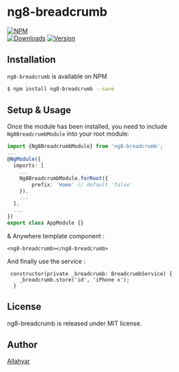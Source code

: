 # ng8-breadcrumb

[![NPM](https://nodei.co/npm/ng8-breadcrumb.png)](https://npmjs.org/package/ng8-breadcrumb)
<br>
<a href="https://www.npmjs.com/package/ng8-breadcrumb"><img src="https://img.shields.io/npm/dt/ng8-breadcrumb.svg" alt="Downloads"></a>
<a href="https://www.npmjs.com/package/ng8-breadcrumb"><img src="https://img.shields.io/npm/v/ng8-breadcrumb.svg" alt="Version"></a>

## Installation

```ng8-breadcrumb``` is available on NPM 

```bash
$ npm install ng8-breadcrumb --save
```

## Setup & Usage

Once the module has been installed, you need to include `Ng8BreadcrumbModule` into your root module:

```ts
import {Ng8BreadcrumbModule} from 'ng8-breadcrumb';
...
@NgModule({
  imports: [
    ...
    Ng8BreadcrumbModule.forRoot({
        prefix: 'Home' // default 'false'
    }),
    ...
  ],
  ...
})
export class AppModule {}
```
& Anywhere template component :
```
<ng8-breadcrumb></ng8-breadcrumb>
```

And finally use the service :
```
 constructor(private _breadcrumb: BreadcrumbService) {
    _breadcrumb.store('id', 'iPhone x');
  }
```

## License

ng8-breadcrumb is released under MIT license.

## Author

[Allahyar](mailto:imAllahyar@gmail.com)
